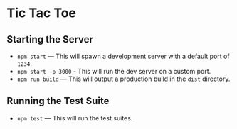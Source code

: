 # Tic Tac Toe


## Starting the Server 

- `npm start` — This will spawn a development server with a default port of `1234`.
- `npm start -p 3000` - This will run the dev server on a custom port.
- `npm run build` — This will output a production build in the `dist` directory.

## Running the Test Suite

- `npm test` — This will run the test suites.